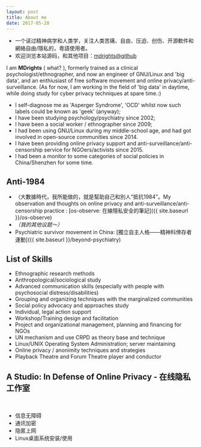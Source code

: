 ```yaml
---
layout: post
title: About me
date: 2017-05-28
---
```


- 一个读过精神病学和人类学，关注人类苦痛、自由、压迫、创伤、开源軟件和網絡自由/隱私的，粵語使用者。
- 欢迎浏览本站源码，和其他项目：[mdrights@github](https://github.com/mdrights)


I am **MDrights** ( what? ), formerly trained as a clinical psychologist/ethnographer, and now an engineer of GNU/Linux and 'big data', and an enthiusiast of free software movement and online privacy/anti-surveillance. (As for now, I am working in the field of 'big data' in daytime, while doing study for cyber privacy techniques at spare time.:)   


- I self-diagnose me as 'Asperger Syndrome', 'OCD' whilst now such labels could be known as 'geek' (anyway);
- I have been studying psychology/psychiatry since 2002; 
- I have been a social worker / ethnographer since 2009;
- I had been using GNU/Linux during my middle-school age, and had got involved in open-source communities since 2014.
- I have been providing online privacy support and anti-surveillance/anti-censorship service for NGOers/activists since 2015.
- I had been a monitor to some categories of social policies in China/Shenzhen for some time.

## Anti-1984
<!-- 
- A collaborative platform for social policy participation in China: [mirror-CN: 鏡像拆那——公共政策參與平臺 ]({{ site.baseurl }}/mirror-CN)  
-->
- （大數據時代，我所能做的，就是幫助自己和別人“抵抗1984”。My observation and thoughts on online privacy and anti-surveillance/anti-censorship practice : [os-observe: 在線隱私安全的筆記]({{ site.baseurl }}/os-observe)
- _（我的其他议题～）_
- Psychiatric survivor movement in China: [獨立自主人格——精神科倖存者運動]({{ site.baseurl }}/beyond-psychiatry)  

## List of Skills
- Ethnographic research methods
- Anthropological/sociological study
- Advanced communication skills (especially with people with psychosocial distress/disabilities)
- Grouping and organizing techniques with the marginalized communities
- Social policy advocacy and approaches study
- Individual, legal action support 
- Workshop/Training design and facilitation
- Project and organizational management, planning and financing for NGOs
- UN mechanism and use CRPD as theory base and technique
- Linux/UNIX Operating System Administration; server maintaining 
- Online privacy / anonimity techniques and strategies
- Playback Theatre and Forum Theatre player and conductor


## A Studio: In Defense of Online Privacy - 在线隐私工作室

<br />

- 信息无障碍
- 通讯加密  
- 隐匿上网  
- Linux桌面系统安装/使用

